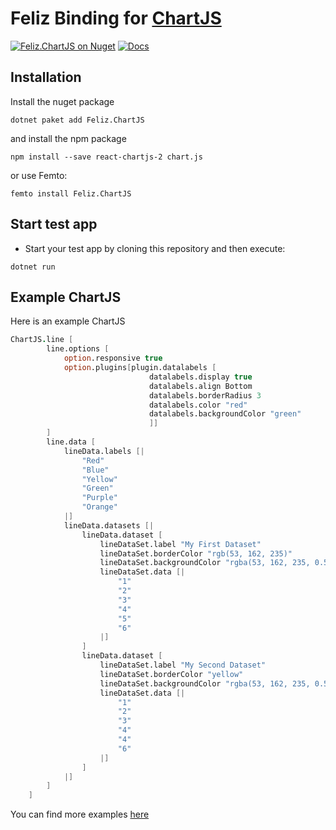 # Feliz Binding for [ChartJS](https://github.com/reactchartjs/react-chartjs-2)

[![Feliz.ChartJS on Nuget](https://buildstats.info/nuget/Feliz.ChartJS)](https://www.nuget.org/packages/Feliz.ChartJS/)
[![Docs](https://github.com/tforkmann/Feliz.ChartJS/actions/workflows/Docs.yml/badge.svg)](https://github.com/tforkmann/Feliz.ChartJS/actions/workflows/Docs.yml)

## Installation
Install the nuget package
```
dotnet paket add Feliz.ChartJS
```

and install the npm package

```
npm install --save react-chartjs-2 chart.js
```

or use Femto:
```
femto install Feliz.ChartJS
```

## Start test app

- Start your test app by cloning this repository and then execute:
```
dotnet run
```

## Example ChartJS
Here is an example ChartJS
```fs
ChartJS.line [
        line.options [
            option.responsive true
            option.plugins[plugin.datalabels [
                               datalabels.display true
                               datalabels.align Bottom
                               datalabels.borderRadius 3
                               datalabels.color "red"
                               datalabels.backgroundColor "green"
                               ]]
        ]
        line.data [
            lineData.labels [|
                "Red"
                "Blue"
                "Yellow"
                "Green"
                "Purple"
                "Orange"
            |]
            lineData.datasets [|
                lineData.dataset [
                    lineDataSet.label "My First Dataset"
                    lineDataSet.borderColor "rgb(53, 162, 235)"
                    lineDataSet.backgroundColor "rgba(53, 162, 235, 0.5)"
                    lineDataSet.data [|
                        "1"
                        "2"
                        "3"
                        "4"
                        "5"
                        "6"
                    |]
                ]
                lineData.dataset [
                    lineDataSet.label "My Second Dataset"
                    lineDataSet.borderColor "yellow"
                    lineDataSet.backgroundColor "rgba(53, 162, 235, 0.5)"
                    lineDataSet.data [|
                        "1"
                        "2"
                        "3"
                        "4"
                        "4"
                        "6"
                    |]
                ]
            |]
        ]
    ]
```

You can find more examples [here](https://tforkmann.github.io/Feliz.ChartJS/)